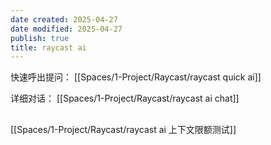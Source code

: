 ```yaml
---
date created: 2025-04-27
date modified: 2025-04-27
publish: true
title: raycast ai
---
```

快速呼出提问：
[[Spaces/1-Project/Raycast/raycast quick ai]]

详细对话：
[[Spaces/1-Project/Raycast/raycast ai chat]]

## 

[[Spaces/1-Project/Raycast/raycast ai 上下文限额测试]]